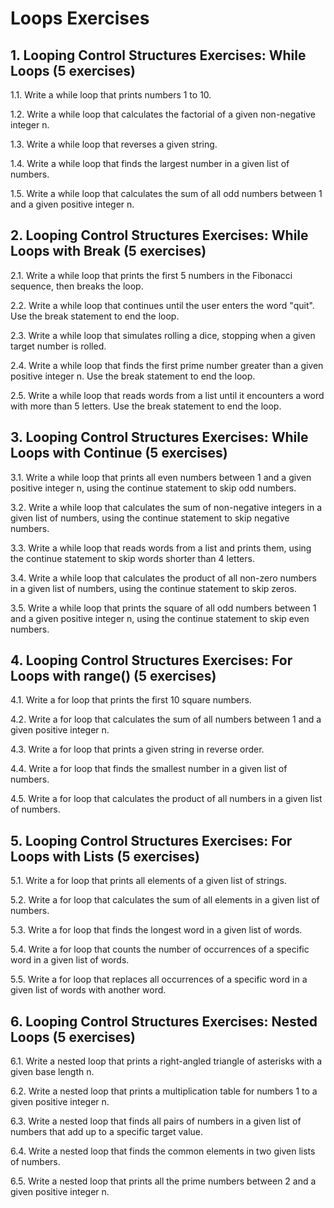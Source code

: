 # Loops Exercises
## 1. Looping Control Structures Exercises: While Loops (5 exercises)

1.1. Write a while loop that prints numbers 1 to 10.

1.2. Write a while loop that calculates the factorial of a given non-negative integer n.

1.3. Write a while loop that reverses a given string.

1.4. Write a while loop that finds the largest number in a given list of numbers.

1.5. Write a while loop that calculates the sum of all odd numbers between 1 and a given positive integer n.

## 2. Looping Control Structures Exercises: While Loops with Break (5 exercises)

2.1. Write a while loop that prints the first 5 numbers in the Fibonacci sequence, then breaks the loop.

2.2. Write a while loop that continues until the user enters the word "quit". Use the break statement to end the loop.

2.3. Write a while loop that simulates rolling a dice, stopping when a given target number is rolled.

2.4. Write a while loop that finds the first prime number greater than a given positive integer n. Use the break statement to end the loop.

2.5. Write a while loop that reads words from a list until it encounters a word with more than 5 letters. Use the break statement to end the loop.

## 3. Looping Control Structures Exercises: While Loops with Continue (5 exercises)

3.1. Write a while loop that prints all even numbers between 1 and a given positive integer n, using the continue statement to skip odd numbers.

3.2. Write a while loop that calculates the sum of non-negative integers in a given list of numbers, using the continue statement to skip negative numbers.

3.3. Write a while loop that reads words from a list and prints them, using the continue statement to skip words shorter than 4 letters.

3.4. Write a while loop that calculates the product of all non-zero numbers in a given list of numbers, using the continue statement to skip zeros.

3.5. Write a while loop that prints the square of all odd numbers between 1 and a given positive integer n, using the continue statement to skip even numbers.

## 4. Looping Control Structures Exercises: For Loops with range() (5 exercises)

4.1. Write a for loop that prints the first 10 square numbers.

4.2. Write a for loop that calculates the sum of all numbers between 1 and a given positive integer n.

4.3. Write a for loop that prints a given string in reverse order.

4.4. Write a for loop that finds the smallest number in a given list of numbers.

4.5. Write a for loop that calculates the product of all numbers in a given list of numbers.

## 5. Looping Control Structures Exercises: For Loops with Lists (5 exercises)

5.1. Write a for loop that prints all elements of a given list of strings.

5.2. Write a for loop that calculates the sum of all elements in a given list of numbers.

5.3. Write a for loop that finds the longest word in a given list of words.

5.4. Write a for loop that counts the number of occurrences of a specific word in a given list of words.

5.5. Write a for loop that replaces all occurrences of a specific word in a given list of words with another word.

## 6. Looping Control Structures Exercises: Nested Loops (5 exercises)

6.1. Write a nested loop that prints a right-angled triangle of asterisks with a given base length n.

6.2. Write a nested loop that prints a multiplication table for numbers 1 to a given positive integer n.

6.3. Write a nested loop that finds all pairs of numbers in a given list of numbers that add up to a specific target value.

6.4. Write a nested loop that finds the common elements in two given lists of numbers.

6.5. Write a nested loop that prints all the prime numbers between 2 and a given positive integer n.


